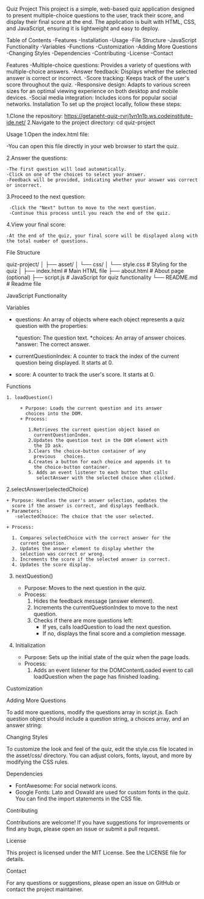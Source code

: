 Quiz Project
This project is a simple, web-based quiz application designed to present multiple-choice questions to the user, track their score, and display their final score at the end. The application is built with HTML, CSS, and JavaScript, ensuring it is lightweight and easy to deploy.

Table of Contents
-Features
-Installation
-Usage
-File Structure
-JavaScript Functionality
  -Variables
  -Functions
-Customization
  -Adding More Questions
  -Changing Styles
-Dependencies
-Contributing
-License
-Contact

Features
-Multiple-choice questions: Provides a variety of questions with multiple-choice answers.
-Answer feedback: Displays whether the selected answer is correct or incorrect.
-Score tracking: Keeps track of the user's score throughout the quiz.
-Responsive design: Adapts to various screen sizes for an optimal viewing experience on both desktop and mobile devices.
-Social media integration: Includes icons for popular social networks.
Installation
To set up the project locally, follow these steps:

1.Clone the repository:  https://getaneht-quiz-rvrj1vn1n1b.ws.codeinstitute-ide.net/
2.Navigate to the project directory: cd quiz-project

Usage
1.Open the index.html file:

-You can open this file directly in your web browser to start the quiz.

2.Answer the questions:

    -The first question will load automatically.
    -Click on one of the choices to select your answer.
    -Feedback will be provided, indicating whether your answer was correct or incorrect.


3.Proceed to the next question:

     -Click the "Next" button to move to the next question.
     -Continue this process until you reach the end of the quiz.


4.View your final score:

    -At the end of the quiz, your final score will be displayed along with the total number of questions.

File Structure

quiz-project/
│
├── asset/
│   └── css/
│       └── style.css   # Styling for the quiz
│
├── index.html          # Main HTML file
├── about.html          # About page (optional)
├── script.js           # JavaScript for quiz functionality
└── README.md           # Readme file


JavaScript Functionality

Variables

+ questions: An array of objects where each object represents a 
  quiz question with the properties:

     *question: The question text.
     *choices: An array of answer choices.
     *answer: The correct answer.

+ currentQuestionIndex: A counter to track the index of the 
  current question being displayed. It starts at 0.

+ score: A counter to track the user's score. It starts at 0.


Functions

    1. loadQuestion()

         + Purpose: Loads the current question and its answer 
           choices into the DOM.
         + Process:

            1.Retrieves the current question object based on 
              currentQuestionIndex.
            2.Updates the question text in the DOM element with 
              the ID ask.
            3.Clears the choice-button container of any    
              previous   choices.
            4.Creates a button for each choice and appends it to 
              the choice-button container.
            5. Adds an event listener to each button that calls 
               selectAnswer with the selected choice when clicked.

2.selectAnswer(selectedChoice)

    + Purpose: Handles the user's answer selection, updates the 
      score if the answer is correct, and displays feedback.
    + Parameters:
       -selectedChoice: The choice that the user selected.

    + Process:

      1. Compares selectedChoice with the correct answer for the 
         current question.
      2. Updates the answer element to display whether the 
         selection was correct or wrong.
      3. Increments the score if the selected answer is correct.
      4. Updates the score display.

3. nextQuestion()

   + Purpose: Moves to the next question in the quiz.
   + Process:
       1. Hides the feedback message (answer element).
       2. Increments the currentQuestionIndex to move to the next 
          question.
       3. Checks if there are more questions left:
           + If yes, calls loadQuestion to load the next question.
           + If no, displays the final score and a completion 
              message.


4. Initialization

    + Purpose: Sets up the initial state of the quiz when the 
      page loads.
    + Process:
       1. Adds an event listener for the DOMContentLoaded event 
          to call loadQuestion when the page has finished loading.


Customization

Adding More Questions

To add more questions, modify the questions array in script.js. Each question object should include a question string, a choices array, and an answer string:


Changing Styles

To customize the look and feel of the quiz, edit the style.css file located in the asset/css/ directory. You can adjust colors, fonts, layout, and more by modifying the CSS rules.


Dependencies

  +  FontAwesome: For social network icons.
  +  Google Fonts: Lato and Oswald are used for custom fonts in 
     the quiz. You can find the import statements in the CSS file.

Contributing

Contributions are welcome! If you have suggestions for improvements or find any bugs, please open an issue or submit a pull request.

License

This project is licensed under the MIT License. See the LICENSE file for details.

Contact

For any questions or suggestions, please open an issue on GitHub or contact the project maintainer.













